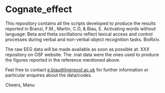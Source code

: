 # Cognate_effect

This repository contains all the scripts developed to produce the results reported in Branzi, F.M., Martin, C.D, & Biau, E. Activating words without language: Beta and theta oscillations reflect lexical access and control processes during verbal and non-verbal object recognition tasks. BioRxiv.

The raw EEG data will be made available as soon as possible at: XXX repository on OSF website.
The .mat data were the ones used to produce the figures reported in the reference mentioned above.

Feel free to contact e.biau@liverpool.ac.uk for further information or particular enquires about the data/codes.

Cheers,
Manu
